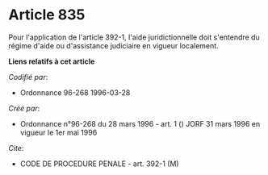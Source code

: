 # Article 835

Pour l'application de l'article 392-1, l'aide juridictionnelle doit s'entendre du régime d'aide ou d'assistance judiciaire en
vigueur localement.

**Liens relatifs à cet article**

_Codifié par_:

  - Ordonnance 96-268 1996-03-28

_Créé par_:

  - Ordonnance n°96-268 du 28 mars 1996 - art. 1 () JORF 31 mars 1996 en vigueur le 1er mai 1996

_Cite_:

  - CODE DE PROCEDURE PENALE - art. 392-1 (M)
